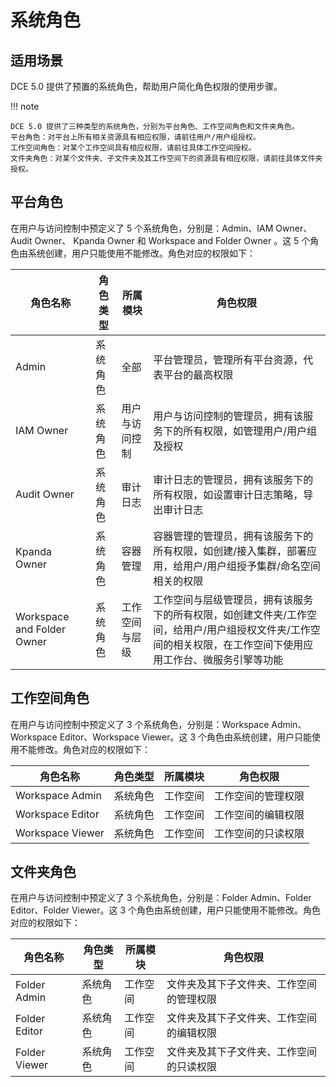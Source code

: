 # 系统角色

## 适用场景

DCE 5.0 提供了预置的系统角色，帮助用户简化角色权限的使用步骤。

!!! note

    DCE 5.0 提供了三种类型的系统角色，分别为平台角色、工作空间角色和文件夹角色。
    平台角色：对平台上所有相关资源具有相应权限，请前往用户/用户组授权。
    工作空间角色：对某个工作空间具有相应权限，请前往具体工作空间授权。
    文件夹角色：对某个文件夹、子文件夹及其工作空间下的资源具有相应权限，请前往具体文件夹授权。

## 平台角色

在用户与访问控制中预定义了 5 个系统角色，分别是：Admin、IAM Owner、Audit Owner、 Kpanda Owner 和 Workspace and Folder Owner 。这 5 个角色由系统创建，用户只能使用不能修改。角色对应的权限如下：

| 角色名称                   | 角色类型 | 所属模块       | 角色权限                                                                                                                                                      |
| -------------------------- | -------- | -------------- | ------------------------------------------------------------------------------------------------------------------------------------------------------------- |
| Admin                      | 系统角色 | 全部           | 平台管理员，管理所有平台资源，代表平台的最高权限                                                                                                              |
| IAM Owner                  | 系统角色 | 用户与访问控制 | 用户与访问控制的管理员，拥有该服务下的所有权限，如管理用户/用户组及授权                                                                                       |
| Audit Owner                | 系统角色 | 审计日志       | 审计日志的管理员，拥有该服务下的所有权限，如设置审计日志策略，导出审计日志                                                                                    |
| Kpanda Owner               | 系统角色 | 容器管理       | 容器管理的管理员，拥有该服务下的所有权限，如创建/接入集群，部署应用，给用户/用户组授予集群/命名空间相关的权限                                                 |
| Workspace and Folder Owner | 系统角色 | 工作空间与层级 | 工作空间与层级管理员，拥有该服务下的所有权限，如创建文件夹/工作空间，给用户/用户组授权文件夹/工作空间的相关权限，在工作空间下使用应用工作台、微服务引擎等功能 |

## 工作空间角色

在用户与访问控制中预定义了 3 个系统角色，分别是：Workspace Admin、Workspace Editor、Workspace Viewer。这 3 个角色由系统创建，用户只能使用不能修改。角色对应的权限如下：

| 角色名称         | 角色类型 | 所属模块 | 角色权限           |
| ---------------- | -------- | -------- | ------------------ |
| Workspace Admin  | 系统角色 | 工作空间 | 工作空间的管理权限 |
| Workspace Editor | 系统角色 | 工作空间 | 工作空间的编辑权限 |
| Workspace Viewer | 系统角色 | 工作空间 | 工作空间的只读权限 |

## 文件夹角色

在用户与访问控制中预定义了 3 个系统角色，分别是：Folder Admin、Folder Editor、Folder Viewer。这 3 个角色由系统创建，用户只能使用不能修改。角色对应的权限如下：

| 角色名称      | 角色类型 | 所属模块 | 角色权限                                 |
| ------------- | -------- | -------- | ---------------------------------------- |
| Folder Admin  | 系统角色 | 工作空间 | 文件夹及其下子文件夹、工作空间的管理权限 |
| Folder Editor | 系统角色 | 工作空间 | 文件夹及其下子文件夹、工作空间的编辑权限 |
| Folder Viewer | 系统角色 | 工作空间 | 文件夹及其下子文件夹、工作空间的只读权限 |
